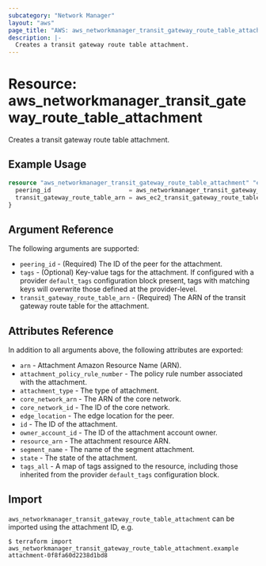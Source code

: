 ```yaml
---
subcategory: "Network Manager"
layout: "aws"
page_title: "AWS: aws_networkmanager_transit_gateway_route_table_attachment"
description: |-
  Creates a transit gateway route table attachment.
---
```


# Resource: aws_networkmanager_transit_gateway_route_table_attachment

Creates a transit gateway route table attachment.

## Example Usage

```terraform
resource "aws_networkmanager_transit_gateway_route_table_attachment" "example" {
  peering_id                      = aws_networkmanager_transit_gateway_peering.example.id
  transit_gateway_route_table_arn = aws_ec2_transit_gateway_route_table.example.arn
}
```

## Argument Reference

The following arguments are supported:

* `peering_id` - (Required) The ID of the peer for the attachment.
* `tags` - (Optional) Key-value tags for the attachment. If configured with a provider `default_tags` configuration block present, tags with matching keys will overwrite those defined at the provider-level.
* `transit_gateway_route_table_arn` - (Required) The ARN of the transit gateway route table for the attachment.

## Attributes Reference

In addition to all arguments above, the following attributes are exported:

* `arn` - Attachment Amazon Resource Name (ARN).
* `attachment_policy_rule_number` - The policy rule number associated with the attachment.
* `attachment_type` - The type of attachment.
* `core_network_arn` - The ARN of the core network.
* `core_network_id` - The ID of the core network.
* `edge_location` - The edge location for the peer.
* `id` - The ID of the attachment.
* `owner_account_id` - The ID of the attachment account owner.
* `resource_arn` - The attachment resource ARN.
* `segment_name` - The name of the segment attachment.
* `state` - The state of the attachment.
* `tags_all` - A map of tags assigned to the resource, including those inherited from the provider `default_tags` configuration block.

## Import

`aws_networkmanager_transit_gateway_route_table_attachment` can be imported using the attachment ID, e.g.

```
$ terraform import aws_networkmanager_transit_gateway_route_table_attachment.example attachment-0f8fa60d2238d1bd8
```
